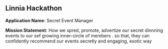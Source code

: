 ## Linnia Hackathon


**Application Name**: Secret Event Manager

**Mission Statement**: How we spred, promote, advertize our secret dinnning events to our sef growing inner-circle of members . so that, they can confidently recommend our events secretly and engaging, exotic way
